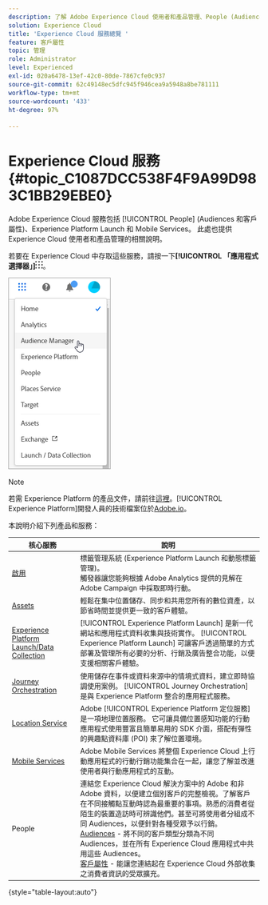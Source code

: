 ```yaml
---
description: 了解 Adobe Experience Cloud 使用者和產品管理、People (Audiences 和客戶屬性)、Journey Orchestration、Offers、Places、Experience Platform Launch 和 Mobile Services。
solution: Experience Cloud
title: 'Experience Cloud 服務總覽 '
feature: 客戶屬性
topic: 管理
role: Administrator
level: Experienced
exl-id: 020a6478-13ef-42c0-80de-7867cfe0c937
source-git-commit: 62c49148ec5dfc945f946cea9a5948a8be781111
workflow-type: tm+mt
source-wordcount: '433'
ht-degree: 97%

---
```


# Experience Cloud 服務 {#topic_C1087DCC538F4F9A99D983C1BB29EBE0}

Adobe Experience Cloud 服務包括 [!UICONTROL People] (Audiences 和客戶屬性)、Experience Platform Launch 和 Mobile Services。 此處也提供 Experience Cloud 使用者和產品管理的相關說明。

若要在 Experience Cloud 中存取這些服務，請按一下&#x200B;**[!UICONTROL 「應用程式選擇器」]**![](assets/menu-icon.png)。

![](assets/platform-core-services.png)

>[!NOTE]
>
>若需 Experience Platform 的產品文件，請前往[這裡](https://experienceleague.adobe.com/docs/experience-platform/landing/home.html?lang=zh-Hant)。[!UICONTROL Experience Platform]開發人員的技術檔案位於[Adobe.io](https://www.adobe.io/apis/experienceplatform/home/services.html)。

本說明介紹下列產品和服務：

| 核心服務 | 說明 |
|--- |--- |
| [啟用](activation.md) | 標籤管理系統 (Experience Platform Launch 和動態標籤管理)。<br>觸發器讓您能夠根據 Adobe Analytics 提供的見解在 Adobe Campaign 中採取即時行動。 |
| [Assets](experience-cloud-assets.md) | 輕鬆在集中位置儲存、同步和共用您所有的數位資產，以節省時間並提供更一致的客戶體驗。 |
| [Experience Platform Launch/Data Collection](https://experienceleague.adobe.com/docs/launch/using/home.html?lang=zh-Hant) | [!UICONTROL Experience Platform Launch] 是新一代網站和應用程式資料收集與技術實作。 [!UICONTROL Experience Platform Launch] 可讓客戶透過簡單的方式部署及管理所有必要的分析、行銷及廣告整合功能，以便支援相關客戶體驗。 |
| [Journey Orchestration](https://experienceleague.adobe.com/docs/journeys/using/journey-orchestration-home.html?lang=zh-Hant) | 使用儲存在事件或資料來源中的情境式資料，建立即時協調使用案例。 [!UICONTROL Journey Orchestration] 是與 Experience Platform 整合的應用程式服務。 |
| [Location Service](https://experienceleague.adobe.com/docs/places/using/home.html?lang=zh-Hant) | Adobe [!UICONTROL Experience Platform 定位服務]是一項地理位置服務。 它可讓具備位置感知功能的行動應用程式使用豐富且簡單易用的 SDK 介面，搭配有彈性的興趣點資料庫 (POI) 來了解位置環境。 |
| [Mobile Services](https://experienceleague.adobe.com/docs/mobile-services/using/home.html?lang=zh-Hant) | Adobe Mobile Services 將整個 Experience Cloud 上行動應用程式的行動行銷功能集合在一起，讓您了解並改進使用者與行動應用程式的互動。 |
| People | 連結您 Experience Cloud 解決方案中的 Adobe 和非 Adobe 資料，以便建立個別客戶的完整檢視。了解客戶在不同接觸點互動時認為最重要的事項。熟悉的消費者從陌生的裝置造訪時可辨識他們。甚至可將使用者分組成不同 Audiences，以便針對各種受眾予以行銷。<br>[Audiences](audience-library.md) - 將不同的客戶類型分類為不同 Audiences，並在所有 Experience Cloud 應用程式中共用這些 Audiences。<br>[客戶屬性](attributes.md) - 能讓您連結起在 Experience Cloud 外部收集之消費者資訊的受眾擴充。 |

{style=&quot;table-layout:auto&quot;}
